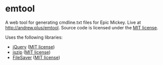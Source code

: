# emtool
A web tool for generating cmdline.txt files for Epic Mickey. Live at http://andrew.plus/emtool. Source code is licensed under the [MIT license](LICENSE).

Uses the following libraries:

* [jQuery](https://jquery.com/) ([MIT license](https://github.com/jquery/jquery/blob/master/LICENSE.txt))
* [jszip](https://github.com/Stuk/jszip) ([MIT license](https://github.com/Stuk/jszip/blob/master/LICENSE.markdown))
* [FileSaver](https://github.com/eligrey/FileSaver.js) ([MIT license](https://github.com/eligrey/FileSaver.js/blob/master/LICENSE.md))
